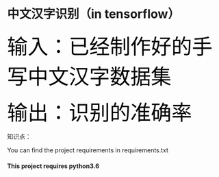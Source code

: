 # 中文汉字识别（in tensorflow）

<font size="20" color="black">输入：已经制作好的手写中文汉字数据集</font>

<font size="20" color="black">输出：识别的准确率</font>

知识点：



You can find the project requirements in requirements.txt

#### This project requires python3.6
